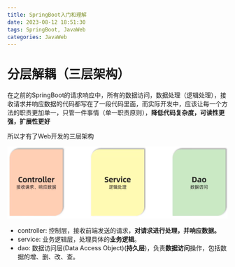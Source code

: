 ```yaml
---
title: SpringBoot入门和理解
date: 2023-08-12 18:51:30
tags: SpringBoot, JavaWeb
categories: JavaWeb
---
```












# 分层解耦（三层架构）

在之前的SpringBoot的请求响应中，所有的数据访问，数据处理（逻辑处理），接收请求并响应数据的代码都写在了一段代码里面，而实际开发中，应该让每一个方法的职责更加单一，只管一件事情（单一职责原则），**降低代码复杂度，可读性更强，扩展性更好**

所以才有了Web开发的三层架构



![image-20230830194802877](./SpringBoot-intro/image-20230830194802877.png)

* controller: 控制层，接收前端发送的请求，**对请求进行处理，并响应数据。**
* service: 业务逻辑层，处理具体的**业务逻辑**。
* dao: 数据访问层(Data Access Object)(**持久层**)，负责**数据访问**操作，包括数据的增、删、改、查。



